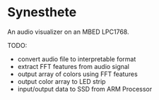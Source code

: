 # Synesthete
An audio visualizer on an MBED LPC1768. 

TODO:
- convert audio file to interpretable format
- extract FFT features from audio signal
- output array of colors using FFT features
- output color array to LED strip
- input/output data to SSD from ARM Processor

